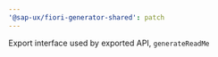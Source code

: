 ```yaml
---
'@sap-ux/fiori-generator-shared': patch
---
```


Export interface used by exported API, `generateReadMe`
